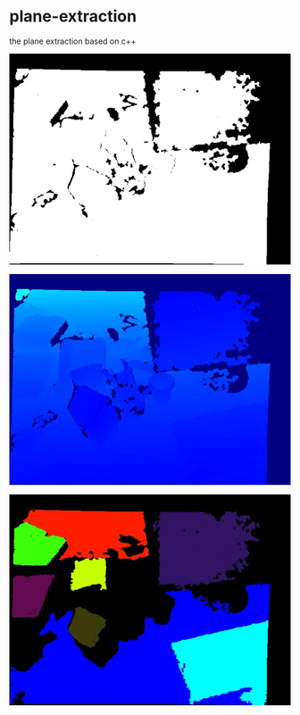 # plane-extraction
the plane extraction based on c++



![depty](depth.png) 

![depth_color](depth_color.jpg)

![seg](seg.jpg)